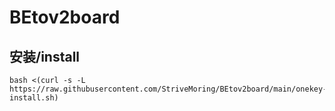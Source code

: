 # BEtov2board

## 安装/install
```
bash <(curl -s -L https://raw.githubusercontent.com/StriveMoring/BEtov2board/main/onekey-install.sh)
```
